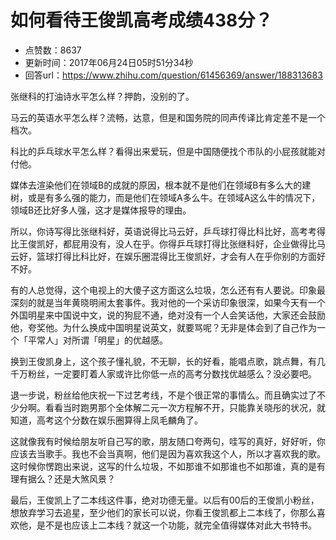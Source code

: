 # 如何看待王俊凯高考成绩438分？
- 点赞数：8637
- 更新时间：2017年06月24日05时51分34秒
- 回答url：https://www.zhihu.com/question/61456369/answer/188313683
<body>
 <p data-pid="BjPIW_XQ">张继科的打油诗水平怎么样？押韵，没别的了。</p>
 <p data-pid="oCrWxCJq">马云的英语水平怎么样？流畅，达意，但是和国务院的同声传译比肯定差不是一个档次。</p>
 <p data-pid="cYWyV0cR">科比的乒乓球水平怎么样？看得出来爱玩，但是中国随便找个市队的小屁孩就能对付他。</p>
 <p data-pid="7Hnz57uH">媒体去渲染他们在领域B的成就的原因，根本就不是他们在领域B有多么大的建树，或是有多么强的能力，而是他们在领域A多么牛。在领域A这么牛的情况下，领域B还比好多人强，这才是媒体报导的理由。</p>
 <p data-pid="SPiSUFBk">所以，你诗写得比张继科好，英语说得比马云好，乒乓球打得比科比好，高考考得比王俊凯好，都屁用没有，没人在乎。你得乒乓球打得比张继科好，企业做得比马云好，篮球打得比科比好，在娱乐圈混得比王俊凯好，才会有人在乎你别的方面好不好。</p>
 <p data-pid="NT0tYfku">有的人总觉得，这个电视上的大傻子这方面这么垃圾，怎么还有有人要说。印象最深刻的就是当年黄晓明闹太套事件。我对他的一个采访印象很深，如果今天有一个外国明星来中国说中文，说的狗屁不通，绝对没有一个人会笑话他，大家还会鼓励他，夸奖他。为什么换成中国明星说英文，就要骂呢？无非是体会到了自己作为一个「平常人」对所谓「明星」的优越感。</p>
 <p data-pid="LMgk2CYd">换到王俊凯身上，这个孩子懂礼貌，不无聊，长的好看，能唱点歌，跳点舞，有几千万粉丝，一定要盯着人家或许比你低一点的高考分数找优越感么？没必要吧。</p>
 <p data-pid="mj87OCDG">退一步说，粉丝给他庆祝一下过艺考线，不是个很正常的事情么。而且确实过了不少分啊。看看当时跑男那个全体解二元一次方程解不开，只能靠关晓彤的状况，就知道，高考这个分数在娱乐圈算得上凤毛麟角了。</p>
 <p data-pid="IQ3Ppv7q">这就像我有时候给朋友听自己写的歌，朋友随口夸两句，哇写的真好，好好听，你应该去当歌手。我也不会当真啊，他们是因为喜欢我这个人，所以才喜欢我的歌。这时候你愣跑出来说，这写的什么垃圾，不如那谁不如那谁也不如那谁，真的是有理有据么？还是大煞风景？</p>
 <p data-pid="eVRW6Fff">最后，王俊凯上了二本线这件事，绝对功德无量。以后有00后的王俊凯小粉丝，想放弃学习去追星，至少他们的家长可以说，你看王俊凯都上二本线了，你那么喜欢他，是不是也应该上二本线？就这一个功能，就完全值得媒体对此大书特书。</p>
</body>